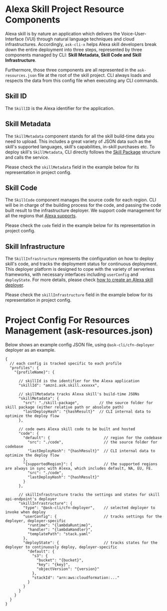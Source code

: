 # Alexa Skill Project Resource Components

Alexa skill is by nature an application which delivers the Voice-User-Interface (VUI) through natural language techniques and cloud infrastructures. Accordingly, `ask-cli-x` helps Alexa skill developers break down the entire deployment into three steps, represented by three components managed by CLI: **Skill Metadata, Skill Code and Skill Infrastructure**. 

Furthermore, those three components are all represented in the `ask-resources.json` file at the root of the skill project. CLI always loads and respects the data from this config file when executing any CLI commands.

## Skill ID
The `SkillID` is the Alexa identifier for the application.


## Skill Metadata
The `SkillMetadata` component stands for all the skill build-time data you need to upload. This includes a great variety of JSON data such as the skill's supported languages, skill's capabilities, in-skill purchases etc. To deploy skill's `SkillMetadata`, CLI directly follows the [Skill Package](https://developer.amazon.com/en-US/docs/alexa/smapi/skill-package-api-reference.html#skill-package-format) structure and calls the service. 

Please check the `skillMetadata` field in the example below for its representation in project config.


## Skill Code
The `SkillCode` component manages the source code for each region. CLI will be in charge of the building process for the code, and passing the code built result to the infrastructure deployer. We support code management for all the regions that [Alexa supports](https://developer.amazon.com/en-US/docs/alexa/custom-skills/host-a-custom-skill-as-an-aws-lambda-function.html#select-the-optimal-region-for-your-aws-lambda-function).

Please check the `code` field in the example below for its representation in project config.

## Skill Infrastructure
The `SkillInfrastructure` represents the configuration on how to deploy skill's code, and tracks the deployment status for continuous deployment. This deployer platform is designed to cope with the variety of serverless frameworks, with necessary interfaces including `userConfig` and `deployState`. For more details, please check [how to create an Alexa skill deployer](TODO).

Please check the `skillInfrastructure` field in the example below for its representation in project config.

# Project Config For Resources Management (ask-resources.json)
Below shows an example config JSON file, using `@ask-cli/cfn-deployer` deployer as an example.

```jsonc
{
  // each config is tracked specific to each profile
  "profiles": {
    "{profileName}": {

      // skillId is the identifier for the Alexa application
      "skillId": "amzn1.ask.skill.xxxxxx",

      // skillMetadata tracks Alexa skill's build-time JSONs
      "skillMetadata": {
        "src": "./skill-package",         // the source folder for skill package (either relative path or absolute path)
        "lastDeployHash": "{hashResult}"  // CLI internal data to optimize the deploy flow
      },

      // code owns Alexa skill code to be built and hosted
      "code": {
        "default": {                        // region for the codebase
          "src": "./code",                  // the source folder for codebase
          "lastDeployHash": "{hashResult}"  // CLI internal data to optimize the deploy flow
        },
        "{supportedRegion}": {              // the supported regions are always in sync with Alexa, which includes default, NA, EU, FE.
          "src": "./code",
          "lastDeployHash": "{hashResult}"
        }
      },

      // skillInfrastructure tracks the settings and states for skill api-endpoint's deployer
      "skillInfrastructure": {
        "type": "@ask-cli/cfn-deployer",    // selected deployer to invoke when deploy
        "userConfig": {                     // tracks settings for the deployer, deployer-specific
          "runtime": "{lambdaRuntime}",
          "handler": "{lambdaHandler}",
          "templatePath": "stack.yaml"
        },
        "deployState": {                    // tracks states for the deployer to continuously deploy, deployer-specific
          "default": {
            "s3": {
              "bucket": "{bucket}",
              "key": "{key}",
              "objectVersion": "{version}"
            },
            "stackId": "arn:aws:cloudformation:..."
          }
        }
      }
    }
  }
}
```
